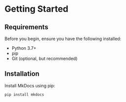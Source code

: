 # Getting Started

## Requirements

Before you begin, ensure you have the following installed:

- Python 3.7+
- pip
- Git (optional, but recommended)

## Installation

Install MkDocs using pip:

```bash
pip install mkdocs

